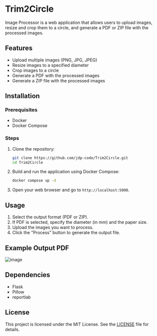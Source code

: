 # Trim2Circle

Image Processor is a web application that allows users to upload images, resize and crop them to a circle, and generate a PDF or ZIP file with the processed images.

## Features

- Upload multiple images (PNG, JPG, JPEG)
- Resize images to a specified diameter
- Crop images to a circle
- Generate a PDF with the processed images
- Generate a ZIP file with the processed images

## Installation

### Prerequisites

- Docker
- Docker Compose

### Steps

1. Clone the repository:

    ```sh
    git clone https://github.com/jdp-code/Trim2Circle.git
    cd Trim2Circle
    ```

2. Build and run the application using Docker Compose:

    ```sh
    docker compose up -d
    ```

3. Open your web browser and go to `http://localhost:5000`.

## Usage

1. Select the output format (PDF or ZIP).
2. If PDF is selected, specify the diameter (in mm) and the paper size.
3. Upload the images you want to process.
4. Click the "Process" button to generate the output file.

## Example Output PDF
![image](https://github.com/user-attachments/assets/2f7c7840-0b33-4b70-bdcd-8fbce054c381)


## Dependencies

- Flask
- Pillow
- reportlab

## License

This project is licensed under the MIT License. See the [LICENSE](LICENSE) file for details.
